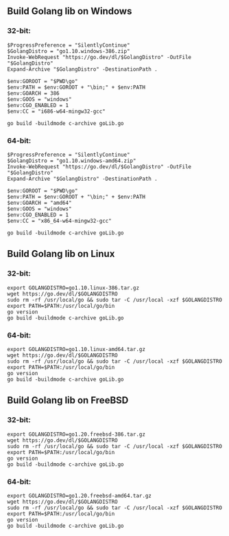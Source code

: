 ## Build Golang lib on Windows

### 32-bit:

    $ProgressPreference = "SilentlyContinue"
    $GolangDistro = "go1.10.windows-386.zip"
    Invoke-WebRequest "https://go.dev/dl/$GolangDistro" -OutFile "$GolangDistro"
    Expand-Archive "$GolangDistro" -DestinationPath .

    $env:GOROOT = "$PWD\go"
    $env:PATH = $env:GOROOT + "\bin;" + $env:PATH
    $env:GOARCH = 386
    $env:GOOS = "windows"
    $env:CGO_ENABLED = 1
    $env:CC = "i686-w64-mingw32-gcc"

    go build -buildmode c-archive goLib.go

### 64-bit:

    $ProgressPreference = "SilentlyContinue"
    $GolangDistro = "go1.10.windows-amd64.zip"
    Invoke-WebRequest "https://go.dev/dl/$GolangDistro" -OutFile "$GolangDistro"
    Expand-Archive "$GolangDistro" -DestinationPath .

    $env:GOROOT = "$PWD\go"
    $env:PATH = $env:GOROOT + "\bin;" + $env:PATH
    $env:GOARCH = "amd64"
    $env:GOOS = "windows"
    $env:CGO_ENABLED = 1
    $env:CC = "x86_64-w64-mingw32-gcc"

    go build -buildmode c-archive goLib.go

## Build Golang lib on Linux

### 32-bit:

    export GOLANGDISTRO=go1.10.linux-386.tar.gz
    wget https://go.dev/dl/$GOLANGDISTRO
    sudo rm -rf /usr/local/go && sudo tar -C /usr/local -xzf $GOLANGDISTRO
    export PATH=$PATH:/usr/local/go/bin
    go version
    go build -buildmode c-archive goLib.go

### 64-bit:

    export GOLANGDISTRO=go1.10.linux-amd64.tar.gz
    wget https://go.dev/dl/$GOLANGDISTRO
    sudo rm -rf /usr/local/go && sudo tar -C /usr/local -xzf $GOLANGDISTRO
    export PATH=$PATH:/usr/local/go/bin
    go version
    go build -buildmode c-archive goLib.go

## Build Golang lib on FreeBSD

### 32-bit:

    export GOLANGDISTRO=go1.20.freebsd-386.tar.gz
    wget https://go.dev/dl/$GOLANGDISTRO
    sudo rm -rf /usr/local/go && sudo tar -C /usr/local -xzf $GOLANGDISTRO
    export PATH=$PATH:/usr/local/go/bin
    go version
    go build -buildmode c-archive goLib.go

### 64-bit:

    export GOLANGDISTRO=go1.20.freebsd-amd64.tar.gz
    wget https://go.dev/dl/$GOLANGDISTRO
    sudo rm -rf /usr/local/go && sudo tar -C /usr/local -xzf $GOLANGDISTRO
    export PATH=$PATH:/usr/local/go/bin
    go version
    go build -buildmode c-archive goLib.go
